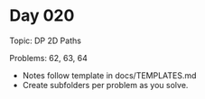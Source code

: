 # Day 020

Topic: DP 2D Paths

Problems: 62, 63, 64

- Notes follow template in docs/TEMPLATES.md
- Create subfolders per problem as you solve.